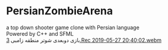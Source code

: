 # PersianZombieArena
a top down shooter game clone with Persian language  
Powered by C++ and SFML  
بازی دوبعدی شوتر منطقه زامبی
[3.Rec 2019-05-27 20;40;02.webm](https://user-images.githubusercontent.com/65710610/231204116-ec428bcf-c7fa-4c27-9b90-c80dc6ec258e.webm)
